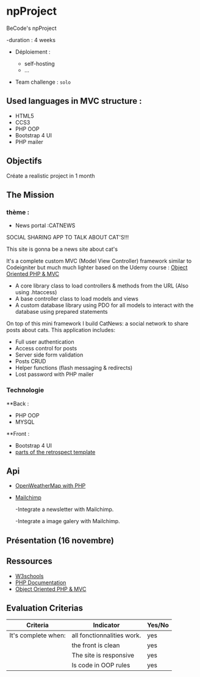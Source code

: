 # npProject
BeCode's npProject


-duration : 4 weeks

- Déploiement :
  
  - self-hosting
  - ...
  
- Team challenge : `solo`


## Used languages in MVC structure :
* HTML5
* CCS3
* PHP OOP
* Bootstrap 4 UI
* PHP mailer


## Objectifs

Créate a realistic project in 1 month

## The Mission

### thème :

- News portal :CATNEWS


SOCIAL SHARING APP TO TALK ABOUT CAT'S!!!

This site is gonna be a news site about cat's

It's a complete custom MVC (Model View Controller) framework similar to Codeigniter but much much lighter based on the Udemy course : [Object Oriented PHP & MVC](https://www.udemy.com/course/object-oriented-php-mvc/)

- A core library class to load controllers & methods from the URL (Also using .htaccess)
- A base controller class to load models and views
- A custom database library using PDO for all models to interact with the database using prepared statements


On top of this mini framework I build CatNews: a social network to share posts about cats. This application includes:

- Full user authentication
- Access control for posts
- Server side form validation
- Posts CRUD
- Helper functions (flash messaging & redirects)
- Lost password with PHP mailer

### Technologie

**Back :

- PHP OOP
- MYSQL

**Front :

- Bootstrap 4 UI 
- [parts of the retrospect template](https://templated.co/retrospect/)

## Api

- [OpenWeatherMap with PHP](https://phppot.com/php/forecast-weather-using-openweathermap-with-php/)
- [Mailchimp](https://mailchimp.com/)

  -Integrate a newsletter with Mailchimp.
  
  -Integrate a image galery with Mailchimp.


## Présentation (16 novembre)

## Ressources

- [W3schools](https://www.w3schools.com/)
- [PHP Documentation](https://www.php.net/docs.php)
- [Object Oriented PHP & MVC](https://www.udemy.com/course/object-oriented-php-mvc/)


## Evaluation Criterias

| Criteria            | Indicator                                    | Yes/No  |
| ------------------- | -------------------------------------------- | ------- |
| It's complete when: | all fonctionnalities work.                   |   yes   |
|                     | the front is clean                           |   yes   |
|                     | The site is responsive                       |   yes   |
|                     | Is code in OOP rules                         |   yes   |

